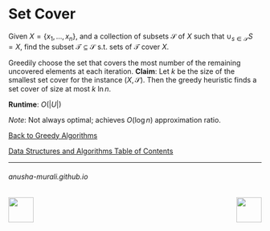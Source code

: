 # Set Cover

Given $X = \{x_1,\ldots,x_n\}$, and a collection of subsets ${\mathcal S}$ of $X$ such that $\cup_{s\in {\mathcal S}} S = X$, find the subset $\mathcal{T} \subseteq \mathcal{S}$ s.t. sets of $\mathcal T$ cover $X$.




Greedily choose the set that covers the most number of the remaining uncovered elements at each iteration.
**Claim**: Let $k$ be the size of the smallest set cover for the instance $(X, \mathcal{S})$. Then the greedy heuristic finds a set cover of size at most $k ~\ln n$.

**Runtime**: $O(|U|)$

*Note*: Not always optimal; achieves $O(\log n)$ approximation ratio.


[Back to Greedy Algorithms](./greedy.md)

[Data Structures and Algorithms Table of Contents](./cs124.md)

* * *
###### anusha-murali.github.io

<img src="https://github.com/anusha-murali/anusha-murali.github.io/assets/111596338/639243aa-2857-4595-a65a-7852762bb002" width="50" height="50" align="left">

[<img src="https://github.com/user-attachments/assets/989cfb30-4fb8-40f8-a812-8a054869aa32" width="50" height="50" align="right">](../index.md)

